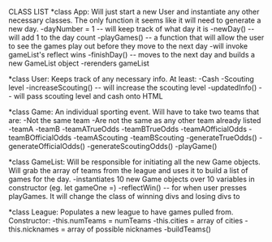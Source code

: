 CLASS LIST
*class App: Will just start a new User and instantiate any other necessary classes. The only function it seems like it will need to generate a new day.
  -dayNumber = 1 -- will keep track of what day it is
  -newDay() -- will add 1 to the day count
  -playGames() -- a function that will allow the user to see the games play out before they move to the next day
    -will invoke gameList's reflect wins
  -finishDay() -- moves to the next day and builds a new GameList object
    -rerenders gameList

*class User: Keeps track of any necessary info. At least:
  -Cash
  -Scouting level
  -increaseScouting() -- will increase the scouting level
  -updatedInfo() -- will pass scouting level and cash onto HTML

*class Game: An individual sporting event. Will have to take two teams that are:
  -Not the same team
  -Are not the same as any other team already listed
  -teamA
  -teamB
  -teamATrueOdds
  -teamBTrueOdds
  -teamAOfficialOdds
  -teamBOfficialOdds
  -teamAScouting
  -teamBScouting
  -generateTrueOdds()
  -generateOfficialOdds()
  -generateScoutingOdds()
  -playGame()

*class GameList: Will be responsible for initiating all the new Game objects. Will grab the array of teams from the league and uses it to build a list of games for the day.
  -instantiates 10 new Game objects over 10 variables in constructor (eg. let gameOne =)
  -reflectWin() -- for when user presses playGames. It will change the class of winning divs and losing divs to

*class League: Populates a new league to have games pulled from. Constructor:
  -this.numTeams = numTeams
  -this.cities = array of cities
  -this.nicknames = array of possible nicknames
  -buildTeams()
